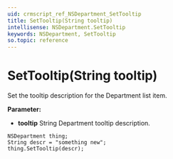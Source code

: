 ```yaml
---
uid: crmscript_ref_NSDepartment_SetTooltip
title: SetTooltip(String tooltip)
intellisense: NSDepartment.SetTooltip
keywords: NSDepartment, SetTooltip
so.topic: reference
---
```


# SetTooltip(String tooltip)

Set the tooltip description for the Department list item.

**Parameter:** 
* **tooltip** String Department tooltip description.

```crmscript
NSDepartment thing;
String descr = "something new";
thing.SetTooltip(descr);
```

